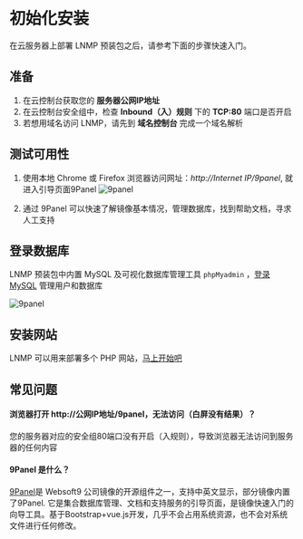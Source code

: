 # 初始化安装

在云服务器上部署 LNMP 预装包之后，请参考下面的步骤快速入门。

## 准备

1. 在云控制台获取您的 **服务器公网IP地址** 
2. 在云控制台安全组中，检查 **Inbound（入）规则** 下的 **TCP:80** 端口是否开启
3. 若想用域名访问 LNMP，请先到 **域名控制台** 完成一个域名解析

## 测试可用性

1. 使用本地 Chrome 或 Firefox 浏览器访问网址：*http://Internet IP/9panel*, 就进入引导页面9Panel
   ![9panel](https://libs.websoft9.com/Websoft9/DocsPicture/zh/9panel/9panelmain-websoft9.png)

2. 通过 9Panel 可以快速了解镜像基本情况，管理数据库，找到帮助文档，寻求人工支持

## 登录数据库

LNMP 预装包中内置 MySQL 及可视化数据库管理工具 `phpMyadmin` ，[登录MySQL](/zh/admin-mysql.md) 管理用户和数据库

![9panel](https://libs.websoft9.com/Websoft9/DocsPicture/zh/9panel/9panel-mysql-websoft9.png)

## 安装网站

LNMP 可以用来部署多个 PHP 网站，[马上开始吧](/zh/solution-deployment.md)

## 常见问题

#### 浏览器打开 http://公网IP地址/9panel，无法访问（白屏没有结果）？

您的服务器对应的安全组80端口没有开启（入规则），导致浏览器无法访问到服务器的任何内容

#### 9Panel 是什么？

[9Panel](https://github.com/Websoft9/9panel)是 Websoft9 公司镜像的开源组件之一，支持中英文显示，部分镜像内置了9Panel. 它是集合数据库管理、文档和支持服务的引导页面，是镜像快速入门的向导工具。基于Bootstrap+vue.js开发，几乎不会占用系统资源，也不会对系统文件进行任何修改。
